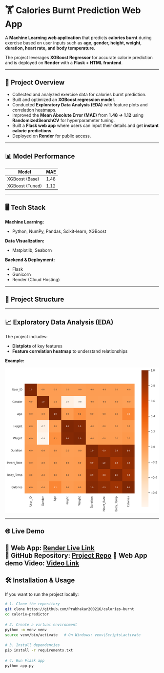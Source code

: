 # 🏋️ Calories Burnt Prediction Web App

A **Machine Learning web application** that predicts **calories burnt** during exercise based on user inputs such as **age, gender, height, weight, duration, heart rate, and body temperature**.  

The project leverages **XGBoost Regressor** for accurate calorie prediction and is deployed on **Render** with a **Flask + HTML frontend**.

---

## 🚀 Project Overview

- Collected and analyzed exercise data for calories burnt prediction.  
- Built and optimized an **XGBoost regression model**.  
- Conducted **Exploratory Data Analysis (EDA)** with feature plots and correlation heatmaps.  
- Improved the **Mean Absolute Error (MAE)** from **1.48 → 1.12** using **RandomizedSearchCV** for hyperparameter tuning.  
- Built a **Flask web app** where users can input their details and get **instant calorie predictions**.  
- Deployed on **Render** for public access.  

---

## 📊 Model Performance

| Model                  | MAE  |
|------------------------|------|
| XGBoost (Base)         | 1.48 |
| XGBoost (Tuned)        | 1.12 |

---

## 🖥️ Tech Stack

**Machine Learning:**  
- Python, NumPy, Pandas, Scikit-learn, XGBoost  

**Data Visualization:**  
- Matplotlib, Seaborn  

**Backend & Deployment:**  
- Flask  
- Gunicorn  
- Render (Cloud Hosting)  

---

## 🧩 Project Structure


---

## 📈 Exploratory Data Analysis (EDA)

The project includes:  
- **Distplots** of key features  
- **Feature correlation heatmap** to understand relationships  

**Example:**  

![EDA Heatmap](https://github.com/Prabhakar200216/calories-burnt/blob/main/heatmap.png)

---

## 🌐 Live Demo

🔗 **Web App:** [Render Live Link](https://calories-burnt-618i.onrender.com)  
🔗 **GitHub Repository:** [Project Repo](https://github.com/Prabhakar200216/calories-burnt)
🔗 **Web App demo Video:** [Video Link](https://github.com/Prabhakar200216/calories-burnt/blob/main/Screen%20Recording%202025-07-31%20151837.mp4)
---

## 🛠️ Installation & Usage

If you want to run the project locally:

```bash
# 1. Clone the repository
git clone https://github.com/Prabhakar200216/calories-burnt
cd calorie-predictor

# 2. Create a virtual environment
python -m venv venv
source venv/bin/activate   # On Windows: venv\Scripts\activate

# 3. Install dependencies
pip install -r requirements.txt

# 4. Run Flask app
python app.py
